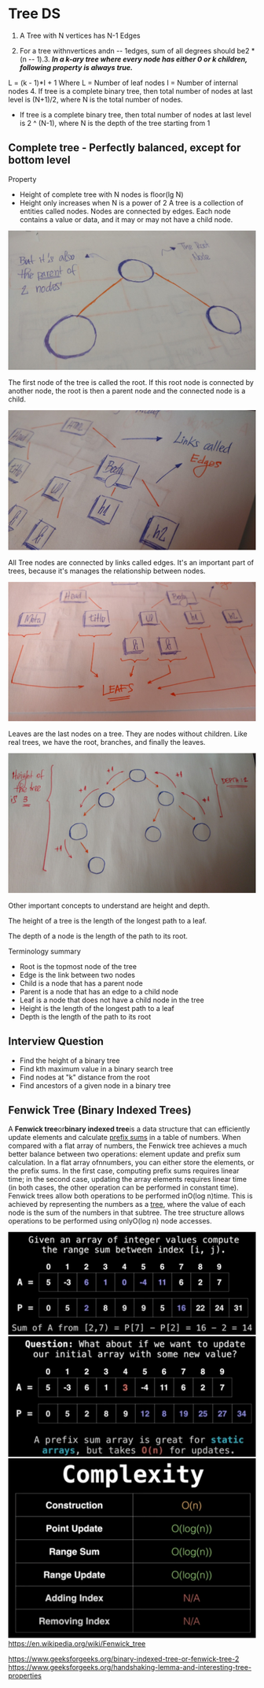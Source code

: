 # Tree DS

1. A Tree with N vertices has N-1 Edges

2. For a tree withnvertices andn -- 1edges, sum of all degrees should be2 * (n -- 1).3. ***In a k-ary tree where every node has either 0 or k children, following property is always true.***

L = (k - 1)*I + 1
Where L = Number of leaf nodes
I = Number of internal nodes
4. If tree is a complete binary tree, then total number of nodes at last level is (N+1)/2, where N is the total number of nodes.

- If tree is a complete binary tree, then total number of nodes at last level is 2 ^ (N-1), where N is the depth of the tree starting from 1

## Complete tree - Perfectly balanced, except for bottom level

Property

- Height of complete tree with N nodes is floor(lg N)
- Height only increases when N is a power of 2
A tree is a collection of entities called nodes. Nodes are connected by edges. Each node contains a value or data, and it may or may not have a child node.

![4de Z noosi ](media/Tree-DS-image1.jpeg)

The first node of the tree is called the root. If this root node is connected by another node, the root is then a parent node and the connected node is a child.

![Links called ](media/Tree-DS-image2.jpeg)

All Tree nodes are connected by links called edges. It's an important part of trees, because it's manages the relationship between nodes.

![LEAFS ](media/Tree-DS-image3.jpeg)

Leaves are the last nodes on a tree. They are nodes without children. Like real trees, we have the root, branches, and finally the leaves.

![image](media/Tree-DS-image4.png)

Other important concepts to understand are height and depth.

The height of a tree is the length of the longest path to a leaf.

The depth of a node is the length of the path to its root.

Terminology summary

- Root is the topmost node of the tree
- Edge is the link between two nodes
- Child is a node that has a parent node
- Parent is a node that has an edge to a child node
- Leaf is a node that does not have a child node in the tree
- Height is the length of the longest path to a leaf
- Depth is the length of the path to its root

## Interview Question

- Find the height of a binary tree
- Find kth maximum value in a binary search tree
- Find nodes at "k" distance from the root
- Find ancestors of a given node in a binary tree

## Fenwick Tree (Binary Indexed Trees)

A **Fenwick tree**or**binary indexed tree**is a data structure that can efficiently update elements and calculate [prefix sums](https://en.wikipedia.org/wiki/Prefix_sum) in a table of numbers.
When compared with a flat array of numbers, the Fenwick tree achieves a much better balance between two operations: element update and prefix sum calculation. In a flat array ofnnumbers, you can either store the elements, or the prefix sums. In the first case, computing prefix sums requires linear time; in the second case, updating the array elements requires linear time (in both cases, the other operation can be performed in constant time). Fenwick trees allow both operations to be performed inO(log n)time. This is achieved by representing the numbers as a [tree](https://en.wikipedia.org/wiki/Tree_(data_structure)), where the value of each node is the sum of the numbers in that subtree. The tree structure allows operations to be performed using onlyO(log n) node accesses.

![image](media/Tree-DS-image5.jpeg)
![image](media/Tree-DS-image6.jpeg)
![image](media/Tree-DS-image7.jpeg)
<https://en.wikipedia.org/wiki/Fenwick_tree>

<https://www.geeksforgeeks.org/binary-indexed-tree-or-fenwick-tree-2>
<https://www.geeksforgeeks.org/handshaking-lemma-and-interesting-tree-properties>
